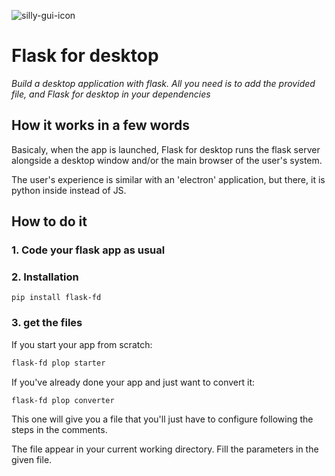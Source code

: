 ![silly-gui-icon](https://i.goopics.net/tou3jl.png)

# Flask for desktop

_Build a desktop application with flask._
_All you need is to add the provided file, and Flask for desktop in your dependencies_



## How it works in a few words

Basicaly, when the app is launched, Flask for desktop runs the flask server alongside a desktop window and/or the main browser of the user's system.

The user's experience is similar with an 'electron' application, but there, it is python inside instead of JS.

## How to do it

### 1. Code your flask app as usual


### 2. Installation

```
pip install flask-fd
```

### 3. get the files
If you start your app from scratch:

```sh
flask-fd plop starter
```
If you've already done your app and just want to convert it:

```sh
flask-fd plop converter
```
This one will give you a file that you'll just have to configure following
the steps in the comments.

The file appear in your current working directory.
Fill the parameters in the given file.

